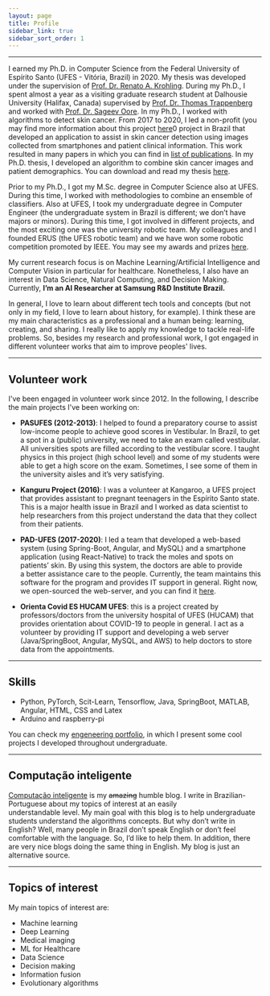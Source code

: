 ```yaml
---
layout: page
title: Profile
sidebar_link: true
sidebar_sort_order: 1
---
```


___


I earned my Ph.D. in Computer Science from the Federal University of Espírito Santo  (UFES - Vitória, Brazil) in 2020. My thesis was developed under the supervision of [Prof. Dr. Renato A. Krohling](http://inf.ufes.br/~rkrohling). During my Ph.D., I spent almost a year as a visiting graduate research student at Dalhousie University (Halifax, Canada) supervised by [Prof. Dr. Thomas Trappenberg](https://www.dal.ca/faculty/computerscience/faculty-staff/thomas-trappenberg.html) and worked with [Prof. Dr. Sageev Oore](https://www.dal.ca/faculty/computerscience/faculty-staff/sageev-oore.html). In my Ph.D., I worked with algorithms to detect skin cancer. From 2017 to 2020, I led a non-profit (you may find more information about this project [here](http://pachecoandre.com.br/pages/projects/skin_cancer_diagnosis)0 project in Brazil that developed an application to assist in skin cancer detection using images collected from smartphones and patient clinical information. This work resulted in many papers in which you can find in [list of publications](research). In my Ph.D. thesis, I developed an algorithm to combine skin cancer images and patient demographics. You can download and read my thesis [here]().


Prior to my Ph.D., I got my M.Sc. degree in Computer Science also at UFES. During this time, I worked with methodologies to combine an ensemble of classifiers. Also at UFES, I took my undergraduate degree in Computer Engineer (the undergraduate system in Brazil is different; we don’t have majors or minors). During this time, I got involved in different projects, and the most exciting one was the university robotic team. My colleagues and I founded ERUS (the UFES robotic team) and we have won some robotic competition promoted by IEEE. You may see my awards and prizes [here](http://pachecoandre.com.br/research.html#awards).  

My current research focus is on Machine Learning/Artificial Intelligence and Computer Vision in particular for healthcare. Nonetheless, I also have an interest in Data Science, Natural Computing, and Decision Making. Currently, **I’m an AI Researcher at Samsung R&D Institute Brazil.**



In general, I love to learn about different tech tools and concepts (but not only in my field, I love to learn about history, for example). I think these are my main characteristics as a professional and a human being: learning, creating, and sharing. I really like to apply my knowledge to tackle real-life problems. So, besides my research and professional work, I got engaged in different volunteer works that aim to improve peoples' lives. 

___

## Volunteer work

I've been engaged in volunteer work since 2012. In the following, I describe the main projects I've been working on:

+ **PASUFES (2012-2013)**: I helped to found a preparatory course to assist low-income people to achieve good scores in Vestibular. In Brazil, to get a spot in a (public) university, we need to take an exam called vestibular. All universities spots are filled according to the vestibular score. I taught physics in this project (high school level) and some of my students were able to get a high score on the exam. Sometimes, I see some of them in the university aisles and it’s very satisfying. 

+ **Kanguru Project (2016)**: I was a volunteer at Kangaroo, a UFES project that provides assistant to pregnant teenagers in the Espírito Santo state. This is a major health issue in Brazil and I worked as data scientist to help researchers from this project understand the data that they collect from their patients.

+ **PAD-UFES (2017-2020)**: I led a team that developed a web-based system (using Spring-Boot, Angular, and MySQL) and a smartphone application (using React-Native) to track the moles and spots on patients’ skin. By using this system, the doctors are able to provide a better assistance care to the people. Currently, the team maintains this software for the program and provides IT support in general. Right now, we open-sourced the web-server, and you can find it [here](https://github.com/labcin-ufes/PAD-UFES-20/tree/master/software).

+ **Orienta Covid ES HUCAM UFES**: this is a project created by professors/doctors from the university hospital of UFES (HUCAM) that provides orientation about COVID-19 to people in general. I act as a volunteer by providing IT support and developing a web server (Java/SpringBoot, Angular, MySQL, and AWS) to help doctors to store data from the appointments.

___

## Skills
+ Python, PyTorch, Scit-Learn, Tensorflow, Java, SpringBoot, MATLAB, Angular, HTML, CSS and Latex
+ Arduino and raspberry-pi

You can check my [engeneering portfolio](assets/files/andre-pacheco-portfolio.pdf), in which I present some cool projects I developed throughout undergraduate.

___

## Computação inteligente
[Computação inteligente](http://computacaointeligente.com.br) is my ~~amazing~~ humble blog. 
I write in Brazilian-Portuguese about my topics of interest at an easily understandable level. My main goal with this blog is to help undergraduate students understand the algorithms concepts. But why don’t write in English? Well, many people in Brazil don’t speak English or don’t feel comfortable with the language. So, I’d like to help them. In addition, there are very nice blogs doing the same thing in English. My blog is just an alternative source.

___

## Topics of interest
My main topics of interest are:

+ Machine learning
+ Deep Learning
+ Medical imaging
+ ML for Healthcare
+ Data Science
+ Decision making
+ Information fusion
+ Evolutionary algorithms